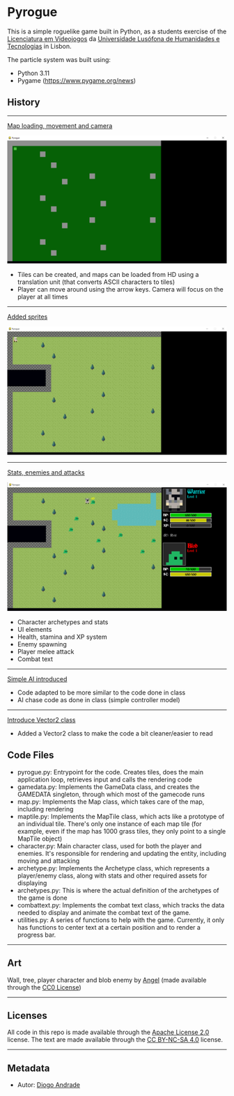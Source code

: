 # Pyrogue

This is a simple roguelike game built in Python, as a students exercise of the [Licenciatura em Videojogos][lv] da
[Universidade Lusófona de Humanidades e Tecnologias][ULHT] in Lisbon.

The particle system was built using:
* Python 3.11
* Pygame (https://www.pygame.org/news)

## History
---
[Map loading, movement and camera]

![Image](progress/screen01.png)

* Tiles can be created, and maps can be loaded from HD using a translation unit (that converts ASCII characters to tiles)
* Player can move around using the arrow keys. Camera will focus on the player at all times

---

[Added sprites]

![Image](progress/screen02.png)

---

[Stats, enemies and attacks]

![Image](progress/screen03.png)

* Character archetypes and stats
* UI elements
* Health, stamina and XP system
* Enemy spawning
* Player melee attack
* Combat text

---

[Simple AI introduced]

* Code adapted to be more similar to the code done in class
* AI chase code as done in class (simple controller model)

---

[Introduce Vector2 class]

* Added a Vector2 class to make the code a bit cleaner/easier to read


## Code Files

* pyrogue.py: Entrypoint for the code. Creates tiles, does the main application loop, retrieves input and calls the rendering code
* gamedata.py: Implements the GameData class, and creates the GAMEDATA singleton, through which most of the gamecode runs
* map.py: Implements the Map class, which takes care of the map, including rendering
* maptile.py: Implements the MapTile class, which acts like a prototype of an individual tile. There's only one instance of each map tile (for example, even if the map has 1000 grass tiles, they only point to a single MapTile object)
* character.py: Main character class, used for both the player and enemies. It's responsible for rendering and updating the entity, including moving and attacking
* archetype.py: Implements the Archetype class, which represents a player/enemy class, along with stats and other required assets for displaying
* archetypes.py: This is where the actual definition of the archetypes of the game is done
* combattext.py: Implements the combat text class, which tracks the data needed to display and animate the combat text of the game.
* utilities.py: A series of functions to help with the game. Currently, it only has functions to center text at a certain position and to render a progress bar.

---
## Art
Wall, tree, player character and blob enemy by [Angel] (made available through the [CC0 License])

---
## Licenses

All code in this repo is made available through the [Apache License 2.0] license.
The text are made available through the [CC BY-NC-SA 4.0] license.

---
## Metadata

* Autor: [Diogo Andrade][]

[Diogo Andrade]:https://github.com/DiogoDeAndrade
[Apache License 2.0]:LICENSE
[CC BY-NC-SA 4.0]:https://creativecommons.org/licenses/by-nc-sa/4.0/
[CC0 License]:https://creativecommons.org/publicdomain/zero/1.0/
[ULHT]:https://www.ulusofona.pt/
[lv]:https://www.ulusofona.pt/licenciatura/videojogos
[Map loading, movement and camera]:https://github.com/VideojogosLusofona/pyrogue/tree/3161309040fe1ea4e7cc2caf87d531223e8ae242
[Added sprites]:https://github.com/VideojogosLusofona/pyrogue/tree/7d84785296c63312d5a9f936b2a059ed40b53cf8
[Stats, enemies and attacks]:https://github.com/VideojogosLusofona/pyrogue/tree/d64d6d125ffc54a4af1d3e8fa86b1dd2384f0827
[Introduce Vector2 class]:https://github.com/VideojogosLusofona/pyrogue/tree/df67cf174643ec7200b970c22d365ea7d2b2443b
[Simple AI introduced]:https://github.com/VideojogosLusofona/pyrogue/tree/93e39a6564b405ae7a537e8be6fcbeebe43266ac
[Angel]:https://opengameart.org/users/angel